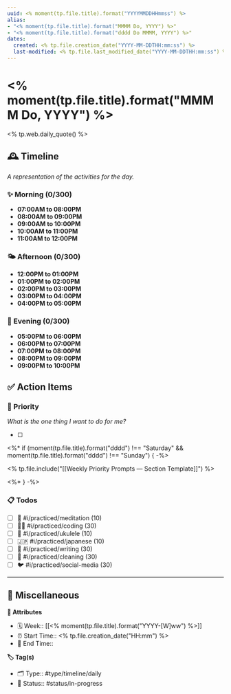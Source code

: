 ```yaml
---
uuid: <% moment(tp.file.title).format("YYYYMMDDHHmmss") %>
alias: 
- "<% moment(tp.file.title).format("MMMM Do, YYYY") %>"
- "<% moment(tp.file.title).format("dddd Do MMMM, YYYY") %>"
dates:
  created: <% tp.file.creation_date("YYYY-MM-DDTHH:mm:ss") %>
  last-modified: <% tp.file.last_modified_date("YYYY-MM-DDTHH:mm:ss") %>
---
```


# <% moment(tp.file.title).format("MMMM Do, YYYY") %>

<% tp.web.daily_quote() %>

## 🕰️ Timeline

*A representation of the activities for the day.*

### ✨ Morning (0/300)

- **07:00AM to 08:00PM**
- **08:00AM to 09:00PM**
- **09:00AM to 10:00PM**
- **10:00AM to 11:00PM**
- **11:00AM to 12:00PM**

### 🌤️ Afternoon (0/300)

- **12:00PM to 01:00PM**
- **01:00PM to 02:00PM**
- **02:00PM to 03:00PM**
- **03:00PM to 04:00PM**
- **04:00PM to 05:00PM**

### 🌙 Evening (0/300)
	
- **05:00PM to 06:00PM**
- **06:00PM to 07:00PM**
- **07:00PM to 08:00PM**
- **08:00PM to 09:00PM**
- **09:00PM to 10:00PM**

## ✅ Action Items

### 🎯 Priority

*What is the one thing I want to do for me?*

- [ ] 

<%* if (moment(tp.file.title).format("dddd") !== "Saturday" && moment(tp.file.title).format("dddd") !== "Sunday") { -%>

<% tp.file.include("[[Weekly Priority Prompts — Section Template]]") %>

<%* } -%>

### 📋 Todos

- [ ] 🧘 #i/practiced/meditation (10)
- [ ] 👨‍💻 #i/practiced/coding (30)
- [ ] 🎸 #i/practiced/ukulele (10)
- [ ] 🇯🇵 #i/practiced/japanese (10)
- [ ] 📝 #i/practiced/writing (30)
- [ ] 🧼 #i/practiced/cleaning (30)
- [ ] 🐦 #i/practiced/social-media (30)

---

## 🌮 Miscellaneous

**🧰 Attributes**

- 🗓️ Week:: [[<% moment(tp.file.title).format("YYYY-[W]ww") %>]]
- ⏰ Start Time:: <% tp.file.creation_date("HH:mm") %>
- 🛌 End Time:: 

**🏷 Tag(s)**

- 🗂 Type:: #type/timeline/daily
- 🏁 Status:: #status/in-progress 

